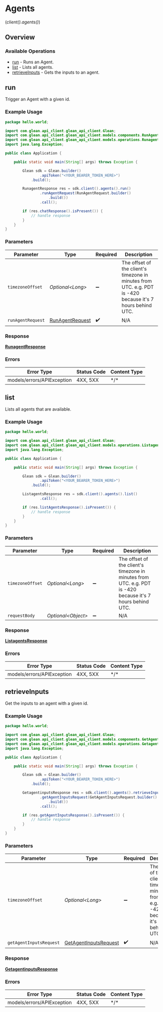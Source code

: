 # Agents
(*client().agents()*)

## Overview

### Available Operations

* [run](#run) - Runs an Agent.
* [list](#list) - Lists all agents.
* [retrieveInputs](#retrieveinputs) - Gets the inputs to an agent.

## run

Trigger an Agent with a given id.

### Example Usage

```java
package hello.world;

import com.glean.api_client.glean_api_client.Glean;
import com.glean.api_client.glean_api_client.models.components.RunAgentRequest;
import com.glean.api_client.glean_api_client.models.operations.RunagentResponse;
import java.lang.Exception;

public class Application {

    public static void main(String[] args) throws Exception {

        Glean sdk = Glean.builder()
                .apiToken("<YOUR_BEARER_TOKEN_HERE>")
            .build();

        RunagentResponse res = sdk.client().agents().run()
                .runAgentRequest(RunAgentRequest.builder()
                    .build())
                .call();

        if (res.chatResponse().isPresent()) {
            // handle response
        }
    }
}
```

### Parameters

| Parameter                                                                                                  | Type                                                                                                       | Required                                                                                                   | Description                                                                                                |
| ---------------------------------------------------------------------------------------------------------- | ---------------------------------------------------------------------------------------------------------- | ---------------------------------------------------------------------------------------------------------- | ---------------------------------------------------------------------------------------------------------- |
| `timezoneOffset`                                                                                           | *Optional\<Long>*                                                                                          | :heavy_minus_sign:                                                                                         | The offset of the client's timezone in minutes from UTC. e.g. PDT is -420 because it's 7 hours behind UTC. |
| `runAgentRequest`                                                                                          | [RunAgentRequest](../../models/components/RunAgentRequest.md)                                              | :heavy_check_mark:                                                                                         | N/A                                                                                                        |

### Response

**[RunagentResponse](../../models/operations/RunagentResponse.md)**

### Errors

| Error Type                 | Status Code                | Content Type               |
| -------------------------- | -------------------------- | -------------------------- |
| models/errors/APIException | 4XX, 5XX                   | \*/\*                      |

## list

Lists all agents that are available.

### Example Usage

```java
package hello.world;

import com.glean.api_client.glean_api_client.Glean;
import com.glean.api_client.glean_api_client.models.operations.ListagentsResponse;
import java.lang.Exception;

public class Application {

    public static void main(String[] args) throws Exception {

        Glean sdk = Glean.builder()
                .apiToken("<YOUR_BEARER_TOKEN_HERE>")
            .build();

        ListagentsResponse res = sdk.client().agents().list()
                .call();

        if (res.listAgentsResponse().isPresent()) {
            // handle response
        }
    }
}
```

### Parameters

| Parameter                                                                                                  | Type                                                                                                       | Required                                                                                                   | Description                                                                                                |
| ---------------------------------------------------------------------------------------------------------- | ---------------------------------------------------------------------------------------------------------- | ---------------------------------------------------------------------------------------------------------- | ---------------------------------------------------------------------------------------------------------- |
| `timezoneOffset`                                                                                           | *Optional\<Long>*                                                                                          | :heavy_minus_sign:                                                                                         | The offset of the client's timezone in minutes from UTC. e.g. PDT is -420 because it's 7 hours behind UTC. |
| `requestBody`                                                                                              | *Optional\<Object>*                                                                                        | :heavy_minus_sign:                                                                                         | N/A                                                                                                        |

### Response

**[ListagentsResponse](../../models/operations/ListagentsResponse.md)**

### Errors

| Error Type                 | Status Code                | Content Type               |
| -------------------------- | -------------------------- | -------------------------- |
| models/errors/APIException | 4XX, 5XX                   | \*/\*                      |

## retrieveInputs

Get the inputs to an agent with a given id.

### Example Usage

```java
package hello.world;

import com.glean.api_client.glean_api_client.Glean;
import com.glean.api_client.glean_api_client.models.components.GetAgentInputsRequest;
import com.glean.api_client.glean_api_client.models.operations.GetagentinputsResponse;
import java.lang.Exception;

public class Application {

    public static void main(String[] args) throws Exception {

        Glean sdk = Glean.builder()
                .apiToken("<YOUR_BEARER_TOKEN_HERE>")
            .build();

        GetagentinputsResponse res = sdk.client().agents().retrieveInputs()
                .getAgentInputsRequest(GetAgentInputsRequest.builder()
                    .build())
                .call();

        if (res.getAgentInputsResponse().isPresent()) {
            // handle response
        }
    }
}
```

### Parameters

| Parameter                                                                                                  | Type                                                                                                       | Required                                                                                                   | Description                                                                                                |
| ---------------------------------------------------------------------------------------------------------- | ---------------------------------------------------------------------------------------------------------- | ---------------------------------------------------------------------------------------------------------- | ---------------------------------------------------------------------------------------------------------- |
| `timezoneOffset`                                                                                           | *Optional\<Long>*                                                                                          | :heavy_minus_sign:                                                                                         | The offset of the client's timezone in minutes from UTC. e.g. PDT is -420 because it's 7 hours behind UTC. |
| `getAgentInputsRequest`                                                                                    | [GetAgentInputsRequest](../../models/components/GetAgentInputsRequest.md)                                  | :heavy_check_mark:                                                                                         | N/A                                                                                                        |

### Response

**[GetagentinputsResponse](../../models/operations/GetagentinputsResponse.md)**

### Errors

| Error Type                 | Status Code                | Content Type               |
| -------------------------- | -------------------------- | -------------------------- |
| models/errors/APIException | 4XX, 5XX                   | \*/\*                      |
